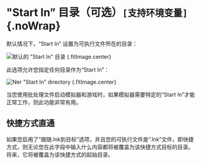 # "Start In” 目录（可选）`[支持环境变量]`{.noWrap}

默认情况下，“Start In” 设置为可执行文件所在的目录：

![默认的 "Start In" 目录](../../../assets/images/default-start-in-directory.png) {.fitImage.center}

此选项允许您指定任何目录作为“Start In”：

![Ner "Start In" directory](../../../assets/images/new-start-in-directory.png) {.fitImage.center}

当您使用批处理文件启动模拟器和游戏时，如果模拟器需要特定的“Start In”才能正常工作，则此功能非常有用。

## 快捷方式直通
如果您启用了“跟随.lnk到目标”选项，并且您的可执行文件是“.lnk”文件，即快捷方式，则无论您在此字段中输入什么内容都将被覆盖为该快捷方式目标的目录。 将来，它将被覆盖为该快捷方式的起始目录。
